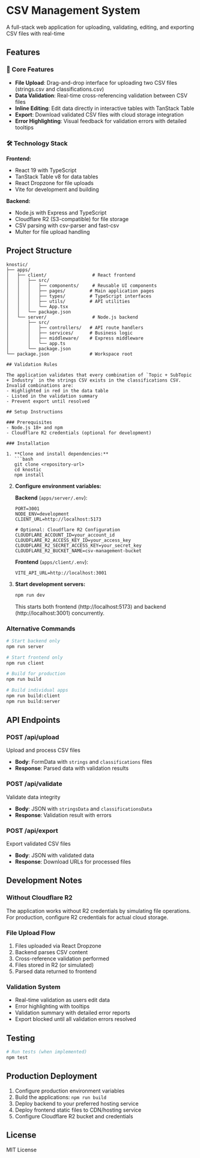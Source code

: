 # CSV Management System

A full-stack web application for uploading, validating, editing, and exporting CSV files with real-time

## Features

### 🚀 Core Features
- **File Upload**: Drag-and-drop interface for uploading two CSV files (strings.csv and classifications.csv)
- **Data Validation**: Real-time cross-referencing validation between CSV files
- **Inline Editing**: Edit data directly in interactive tables with TanStack Table
- **Export**: Download validated CSV files with cloud storage integration
- **Error Highlighting**: Visual feedback for validation errors with detailed tooltips

### 🛠 Technology Stack

**Frontend:**
- React 19 with TypeScript
- TanStack Table v8 for data tables
- React Dropzone for file uploads
- Vite for development and building

**Backend:**
- Node.js with Express and TypeScript
- Cloudflare R2 (S3-compatible) for file storage
- CSV parsing with csv-parser and fast-csv
- Multer for file upload handling

## Project Structure

```
knostic/
├── apps/
│   ├── client/                 # React frontend
│   │   ├── src/
│   │   │   ├── components/     # Reusable UI components
│   │   │   ├── pages/         # Main application pages
│   │   │   ├── types/         # TypeScript interfaces
│   │   │   ├── utils/         # API utilities
│   │   │   └── App.tsx
│   │   └── package.json
│   └── server/                 # Node.js backend
│       ├── src/
│       │   ├── controllers/   # API route handlers
│       │   ├── services/      # Business logic
│       │   ├── middleware/    # Express middleware
│       │   └── app.ts
│       └── package.json
└── package.json               # Workspace root

## Validation Rules

The application validates that every combination of `Topic + SubTopic + Industry` in the strings CSV exists in the classifications CSV. Invalid combinations are:
- Highlighted in red in the data table
- Listed in the validation summary
- Prevent export until resolved

## Setup Instructions

### Prerequisites
- Node.js 18+ and npm
- Cloudflare R2 credentials (optional for development)

### Installation

1. **Clone and install dependencies:**
   ```bash
   git clone <repository-url>
   cd knostic
   npm install
   ```

2. **Configure environment variables:**

   **Backend** (`apps/server/.env`):
   ```env
   PORT=3001
   NODE_ENV=development
   CLIENT_URL=http://localhost:5173

   # Optional: Cloudflare R2 Configuration
   CLOUDFLARE_ACCOUNT_ID=your_account_id
   CLOUDFLARE_R2_ACCESS_KEY_ID=your_access_key
   CLOUDFLARE_R2_SECRET_ACCESS_KEY=your_secret_key
   CLOUDFLARE_R2_BUCKET_NAME=csv-management-bucket
   ```

   **Frontend** (`apps/client/.env`):
   ```env
   VITE_API_URL=http://localhost:3001
   ```

3. **Start development servers:**
   ```bash
   npm run dev
   ```

   This starts both frontend (http://localhost:5173) and backend (http://localhost:3001) concurrently.

### Alternative Commands

```bash
# Start backend only
npm run server

# Start frontend only
npm run client

# Build for production
npm run build

# Build individual apps
npm run build:client
npm run build:server
```

## API Endpoints

### POST /api/upload
Upload and process CSV files
- **Body**: FormData with `strings` and `classifications` files
- **Response**: Parsed data with validation results

### POST /api/validate
Validate data integrity
- **Body**: JSON with `stringsData` and `classificationsData`
- **Response**: Validation result with errors

### POST /api/export
Export validated CSV files
- **Body**: JSON with validated data
- **Response**: Download URLs for processed files

## Development Notes

### Without Cloudflare R2
The application works without R2 credentials by simulating file operations. For production, configure R2 credentials for actual cloud storage.

### File Upload Flow
1. Files uploaded via React Dropzone
2. Backend parses CSV content
3. Cross-reference validation performed
4. Files stored in R2 (or simulated)
5. Parsed data returned to frontend

### Validation System
- Real-time validation as users edit data
- Error highlighting with tooltips
- Validation summary with detailed error reports
- Export blocked until all validation errors resolved

## Testing

```bash
# Run tests (when implemented)
npm test
```

## Production Deployment

1. Configure production environment variables
2. Build the applications: `npm run build`
3. Deploy backend to your preferred hosting service
4. Deploy frontend static files to CDN/hosting service
5. Configure Cloudflare R2 bucket and credentials

## License

MIT License